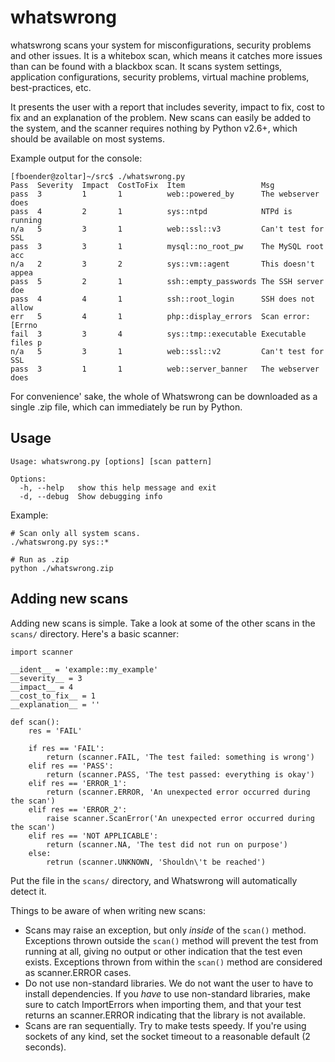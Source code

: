 whatswrong
==========

whatswrong scans your system for misconfigurations, security problems and other
issues. It is a whitebox scan, which means it catches more issues than can be
found with a blackbox scan. It scans system settings, application
configurations, security problems, virtual machine problems, best-practices,
etc. 

It presents the user with a report that includes severity, impact to fix, cost
to fix and an explanation of the problem. New scans can easily be added to the
system, and the scanner requires nothing by Python v2.6+, which should be
available on most systems.

Example output for the console:

    [fboender@zoltar]~/src$ ./whatswrong.py 
    Pass  Severity  Impact  CostToFix  Item                 Msg
    pass  3         1       1          web::powered_by      The webserver does
    pass  4         2       1          sys::ntpd            NTPd is running
    n/a   5         3       1          web::ssl::v3         Can't test for SSL
    pass  3         3       1          mysql::no_root_pw    The MySQL root acc
    n/a   2         3       2          sys::vm::agent       This doesn't appea
    pass  5         2       1          ssh::empty_passwords The SSH server doe
    pass  4         4       1          ssh::root_login      SSH does not allow
    err   5         4       1          php::display_errors  Scan error: [Errno
    fail  3         3       4          sys::tmp::executable Executable files p
    n/a   5         3       1          web::ssl::v2         Can't test for SSL
    pass  3         1       1          web::server_banner   The webserver does

For convenience' sake, the whole of Whatswrong can be downloaded as a single
.zip file, which can immediately be run by Python.


Usage
-----

    Usage: whatswrong.py [options] [scan pattern]

    Options:
      -h, --help   show this help message and exit
      -d, --debug  Show debugging info

Example:

    # Scan only all system scans.
    ./whatswrong.py sys::*

    # Run as .zip
    python ./whatswrong.zip


Adding new scans
----------------

Adding new scans is simple. Take a look at some of the other scans in the
`scans/` directory. Here's a basic scanner:

    import scanner

    __ident__ = 'example::my_example'
    __severity__ = 3
    __impact__ = 4
    __cost_to_fix__ = 1
    __explanation__ = ''

    def scan():
        res = 'FAIL'

        if res == 'FAIL':
            return (scanner.FAIL, 'The test failed: something is wrong')
        elif res == 'PASS':
            return (scanner.PASS, 'The test passed: everything is okay')
        elif res == 'ERROR_1':
            return (scanner.ERROR, 'An unexpected error occurred during the scan')
        elif res == 'ERROR_2':
            raise scanner.ScanError('An unexpected error occurred during the scan')
        elif res == 'NOT APPLICABLE':
            return (scanner.NA, 'The test did not run on purpose')
        else:
            retrun (scanner.UNKNOWN, 'Shouldn\'t be reached')

Put the file in the `scans/` directory, and Whatswrong will automatically detect it.

Things to be aware of when writing new scans:

* Scans may raise an exception, but only *inside* of the `scan()` method.
  Exceptions thrown outside the `scan()` method will prevent the test from
  running at all, giving no output or other indication that the test even
  exists. Exceptions thrown from within the `scan()` method are considered as
  scanner.ERROR cases.
* Do not use non-standard libraries. We do not want the user to have to install
  dependencies. If you *have* to use non-standard libraries, make sure to catch
  ImportErrors when importing them, and that your test returns an scanner.ERROR
  indicating that the library is not available.
* Scans are ran sequentially. Try to make tests speedy. If you're using sockets
  of any kind, set the socket timeout to a reasonable default (2 seconds).

